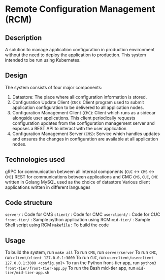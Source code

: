 # Remote Configuration Management (RCM)
## Description
A solution to manage application configuration in production environment without the need to deploy the application to production. This system intended to be run using Kubernetes.

## Design
The system consists of four major components:
1. Datastore: The place where all configuration information is stored.
2. Configuration Update Client (`CUC`): Client program used to submit application configuration to be delivered to all application nodes.
3. Configuration Management Client (`CMC`): Client which runs as a sidecar alongside user applications. This client periodically requests configuration updates from the configuration management server and exposes a REST API to interact with the user application.
4. Configuration Management Server (`CMS`): Service which handles updates and ensures the changes in configuration are available at all application nodes. 

## Technologies used
gRPC for communication between all internal components (`CUC` <-> `CMS` <-> `CMC`)
REST for communications between applications and CMC
`CMS`, `CUC`, `CMC` written in Golang
MySQL used as the choice of datastore
Various client applications written in different languages

## Code structure
`server/` : Code for CMS
`client/` : Code for CMC
`userclient/` : Code for CUC
`front-tier/` : Sample python application using RCM
`mid-tier/` : Sample Shell script using RCM
`Makefile` : To build the code

## Usage
To build the system, run ```make all```
To run `CMS`, run ```server/server```
To run `CMC`, run ```client/client 127.0.0.1:3000```
To run `CUC`, run ```userclient/userclient 127.0.0.1:3000 <config.yml>```
To run the Python front-tier app, run ```python3 front-tier/front-tier-app.py```
To run the Bash mid-tier app, run ```mid-tier/mid-tier-app.sh```